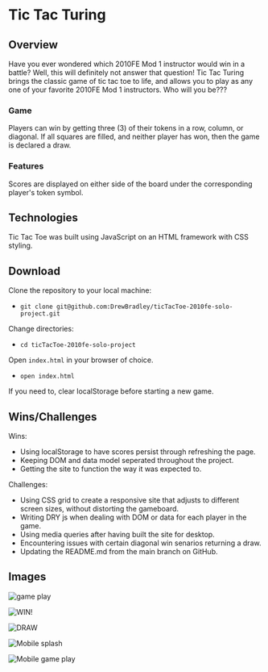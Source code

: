 # Tic Tac Turing
## Overview
Have you ever wondered which 2010FE Mod 1 instructor would win in a battle? Well, this will definitely not answer that question!
Tic Tac Turing brings the classic game of tic tac toe to life, and allows you to play as any one of your favorite 2010FE Mod 1 instructors. 
Who will you be???

### Game
Players can win by getting three (3) of their tokens in a row, column, or diagonal. If all squares are filled, and neither player has won, then the game is declared a draw.
### Features
Scores are displayed on either side of the board under the corresponding player's token symbol.

## Technologies
Tic Tac Toe was built using JavaScript on an HTML framework with CSS styling.

## Download
Clone the repository to your local machine:
 - ```git clone git@github.com:DrewBradley/ticTacToe-2010fe-solo-project.git```

Change directories:
 - ```cd ticTacToe-2010fe-solo-project```

Open ```index.html``` in your browser of choice. 
 - ```open index.html```

If you need to, clear localStorage before starting a new game.

## Wins/Challenges
Wins:
 - Using localStorage to have scores persist through refreshing the page.
 - Keeping DOM and data model seperated throughout the project.
 - Getting the site to function the way it was expected to.

Challenges:
 - Using CSS grid to create a responsive site that adjusts to different screen sizes, without distorting the gameboard.
 - Writing DRY js when dealing with DOM or data for each player in the game.
 - Using media queries after having built the site for desktop.
 - Encountering issues with certain diagonal win senarios returning a draw.
 - Updating the README.md from the main branch on GitHub.

## Images
![game play](https://media.giphy.com/media/LjCaZcS7EPq5tcDMGD/giphy.gif)

![WIN!](https://media.giphy.com/media/5WUUmzraYH1O2XWLQ5/giphy.gif)

![DRAW](https://media.giphy.com/media/6nW00MWlGgIDQ1jP8T/giphy.gif)

![Mobile splash](https://media.giphy.com/media/CpVSLCRnfgzuaPZIUH/giphy.gif)

![Mobile game play](https://media.giphy.com/media/syst97jtITYgekVNqD/giphy.gif)
